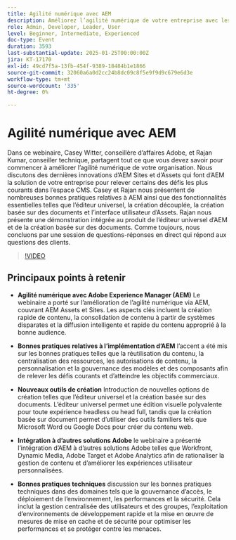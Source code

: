 ```yaml
---
title: Agilité numérique avec AEM
description: Améliorez l’agilité numérique de votre entreprise avec les innovations et les bonnes pratiques d’AEM Sites et d’Assets.
role: Admin, Developer, Leader, User
level: Beginner, Intermediate, Experienced
doc-type: Event
duration: 3593
last-substantial-update: 2025-01-25T00:00:00Z
jira: KT-17170
exl-id: 49cd7f5a-13fb-454f-9389-18484b1e1866
source-git-commit: 32060a6a0d2cc24b8dc09c8f5e9f9d9c679e6d3e
workflow-type: tm+mt
source-wordcount: '335'
ht-degree: 0%

---
```


# Agilité numérique avec AEM

Dans ce webinaire, Casey Witter, conseillère d’affaires Adobe, et Rajan Kumar, conseiller technique, partagent tout ce que vous devez savoir pour commencer à améliorer l’agilité numérique de votre organisation. Nous discutons des dernières innovations d’AEM Sites et d’Assets qui font d’AEM la solution de votre entreprise pour relever certains des défis les plus courants dans l’espace CMS. Casey et Rajan nous présentent de nombreuses bonnes pratiques relatives à AEM ainsi que des fonctionnalités essentielles telles que l’éditeur universel, la création découplée, la création basée sur des documents et l’interface utilisateur d’Assets. Rajan nous présente une démonstration intégrée au produit de l’éditeur universel d’AEM et de la création basée sur des documents. Comme toujours, nous concluons par une session de questions-réponses en direct qui répond aux questions des clients.

>[!VIDEO](https://video.tv.adobe.com/v/3443026/?learn=on&enablevpops)

## Principaux points à retenir

* **Agilité numérique avec Adobe Experience Manager (AEM)** Le webinaire a porté sur l’amélioration de l’agilité numérique via AEM, couvrant AEM Assets et Sites. Les aspects clés incluent la création rapide de contenu, la consolidation de contenu à partir de systèmes disparates et la diffusion intelligente et rapide du contenu approprié à la bonne audience.

* **Bonnes pratiques relatives à l’implémentation d’AEM** l’accent a été mis sur les bonnes pratiques telles que la réutilisation du contenu, la centralisation des ressources, les autorisations de contenu, la personnalisation et la gouvernance des modèles et des composants afin de relever les défis courants et d’atteindre les objectifs commerciaux.

* **Nouveaux outils de création** Introduction de nouvelles options de création telles que l’éditeur universel et la création basée sur des documents.  L’éditeur universel permet une édition visuelle polyvalente pour toute expérience headless ou head full, tandis que la création basée sur document permet d’utiliser des outils familiers tels que Microsoft Word ou Google Docs pour créer du contenu web.

* **Intégration à d’autres solutions Adobe** le webinaire a présenté l’intégration d’AEM à d’autres solutions Adobe telles que Workfront, Dynamic Media, Adobe Target et Adobe Analytics afin de rationaliser la gestion de contenu et d’améliorer les expériences utilisateur personnalisées.

* **Bonnes pratiques techniques** discussion sur les bonnes pratiques techniques dans des domaines tels que la gouvernance d’accès, le déploiement de l’environnement, les performances et la sécurité. Cela inclut la gestion centralisée des utilisateurs et des groupes, l’exploitation d’environnements de développement rapide et la mise en œuvre de mesures de mise en cache et de sécurité pour optimiser les performances et se protéger contre les menaces.
